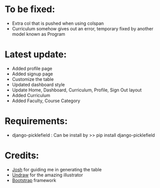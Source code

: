 # To be fixed:
- Extra col that is pushed when using colspan
- Curriculum somehow gives out an error, temporary fixed by another model known as Program

# Latest update:
- Added profile page
- Added signup page
- Customize the table
- Updated dashboard style
- Update Home, Dashboard, Curriculum, Profile, Sign Out layout
- Added Curriculum
- Added Faculty, Course Category

# Requirements:
- django-picklefield : Can be install by >> pip install django-picklefield


# Credits:
- [Josh]("https://avanier.vercel.app") for guiding me in generating the table
- [Undraw]("https://undraw.co/") for the amazing illustrator
- [Bootstrap]("https://getbootstrap.com/") framework
